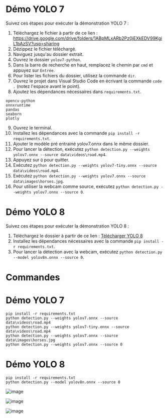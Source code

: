 # Démo YOLO 7

Suivez ces étapes pour exécuter la démonstration YOLO 7 :

1. Téléchargez le fichier à partir de ce lien : https://drive.google.com/drive/folders/1ABpMLxARb2Pz0jEXkEDV99KgiL1bAzSV?usp=sharing
2. Dézippez le fichier téléchargé.
3. Naviguez jusqu'au dossier extrait.
4. Ouvrez le dossier `yolov7-python`.
5. Dans la barre de recherche en haut, remplacez le chemin par `cmd` et appuyez sur `Entrée`.
6. Pour lister les fichiers du dossier, utilisez la commande `dir`.
7. Ouvrez le projet dans Visual Studio Code en écrivant la commande `code .` (notez l'espace avant le point).
8. Ajoutez les dépendances nécessaires dans `requirements.txt`.
```plaintext
opencv-python
onnxruntime
pandas
seaborn
plotly
``` 

9. Ouvrez le terminal.
10. Installez les dépendances avec la commande `pip install -r requirements.txt`.
11. Ajouter le modèle pré entrainé yolov7.onnx dans le même dossier.
12. Pour lancer la détection, exécutez `python detection.py --weights yolov7.onnx --source data\videos\road.mp4`.
13. Appuyez sur `Q` pour quitter.
14. Exécutez `python detection.py --weights yolov7-tiny.onnx --source data\videos\road.mp4`.
15. Exécutez `python detection.py --weights yolov7.onnx --source data\images\horses.jpg`.
16. Pour utiliser la webcam comme source, exécutez `python detection.py --weights yolov7.onnx --source 0`.

# Démo YOLO 8

Suivez ces étapes pour exécuter la démonstration YOLO 8 :

1. Téléchargez le dossier à partir de ce lien : [Télécharger YOLO 8](https://drive.google.com/drive/folders/1-O2maCmNsMKwGejuyzOYix3bHOAfMFFB?usp=sharing)
2. Installez les dépendances nécessaires avec la commande `pip install -r requirements.txt`.
3. Pour lancer la détection avec la webcam, exécutez `python detection.py --model yolov8n.onnx --source 0`.

# Commandes 

# Démo YOLO 7
```ssh
pip install -r requirements.txt
python detection.py --weights yolov7.onnx --source data\videos\road.mp4
python detection.py --weights yolov7-tiny.onnx --source data\videos\road.mp4
python detection.py --weights yolov7.onnx --source data\images\horses.jpg
python detection.py --weights yolov7.onnx --source 0
```
# Démo YOLO 8
```ssh
pip install -r requirements.txt
python detection.py --model yolov8n.onnx --source 0
```

![image](https://github.com/hrhouma/YOLO-2/assets/10111526/2c491b4b-a873-41ed-bcca-77540d88e79c)

![image](https://github.com/hrhouma/YOLO-2/assets/10111526/56673221-2aaf-4c0d-a004-dd967e1cda32)

![image](https://github.com/hrhouma/YOLO-2/assets/10111526/526e7ad5-7c31-447d-a0b1-a300fad0ccf9)



